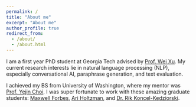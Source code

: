 ```yaml
---
permalink: /
title: "About me"
excerpt: "About me"
author_profile: true
redirect_from: 
  - /about/
  - /about.html
---
```


I am a first year PhD student at Georgia Tech advised by [Prof. Wei Xu](https://cocoxu.github.io/).  My current research interests lie in natural language processing (NLP), especially conversational AI, paraphrase generation, and text evaluation.

I achieved my BS from University of Washington, where my mentor was [Prof. Yejin Choi](https://homes.cs.washington.edu/~yejin/). I was super fortunate to work with these amazing graduate students: [Maxwell Forbes](https://maxwellforbes.com/), [Ari Holtzman](https://ari-holtzman.github.io/), and [Dr. Rik Koncel-Kedziorski](https://rikdz.github.io/).
